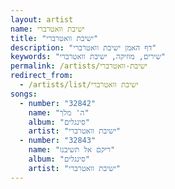 ```yaml
---
layout: artist
name: ישיבת וואטרברי
title: "ישיבת וואטרברי"
description: "דף האמן ישיבת וואטרברי"
keywords: "שירים, מוזיקה, ישיבת וואטרברי"
permalink: /artists/ישיבת-וואטרברי
redirect_from:
  - /artists/list/ישיבת וואטרברי
songs:
  - number: "32842"
    name: "ה' מלך"
    album: "סינגלים"
    artist: "ישיבת וואטרברי"
  - number: "32843"
    name: "ריקם אל תשיבנו"
    album: "סינגלים"
    artist: "ישיבת וואטרברי"
---
```

